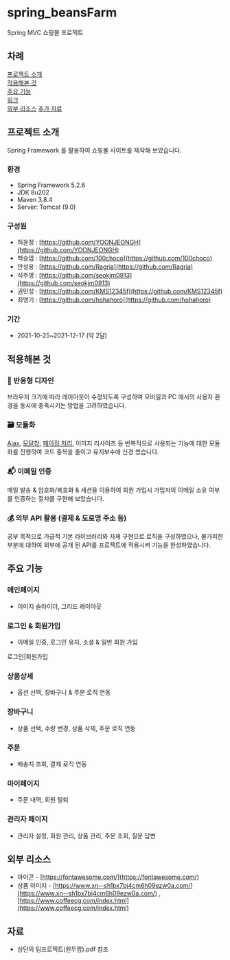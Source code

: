 # spring_beansFarm

Spring MVC 쇼핑몰 프로젝트

## 차례

[프로젝트 소개](#프로젝트-소개)  
[적용해본 것](#적용해본-것)  
[주요 기능](#주요-기능)  
[링크](#링크)  
[외부 리소스](#외부-리소스)
[추가 자료](#-자료)


## 프로젝트 소개

Spring Framework 를 활용하여 쇼핑몰 사이트를 제작해 보았습니다.

### 환경

- Spring Framework 5.2.6
- JDK 8u202
- Maven 3.8.4
- Server: Tomcat (9.0)

### 구성원

- 허윤정 : [https://github.com/YOONJEONGH](https://github.com/YOONJEONGH)
- 백승엽 : [https://github.com/100choco](https://github.com/100choco)
- 안성용 : [https://github.com/Ragria](https://github.com/Ragria)
- 석주명 : [https://github.com/seokjm0913](https://github.com/seokjm0913)
- 권민성 : [https://github.com/KMS12345f](https://github.com/KMS12345f)
- 최명기 : [https://github.com/hohahoro](https://github.com/hohahoro)

### 기간

- 2021-10-25~2021-12-17 (약 2달)

## 적용해본 것


### 🧲 반응형 디자인

브라우저 크기에 따라 레이아웃이 수정되도록 구성하여 모바일과 PC 에서의 사용자 환경을 동시에 충족시키는 방법을 고려하였습니다.

### 🗃 모듈화

[Ajax](https://log.taedi.net/vanillajs-ajax-module/), [모달창](https://log.taedi.net/vanillajs-modal-window/), [페이징 처리](https://log.taedi.net/spring-mybatis-paging/), 이미지 리사이즈 등 반복적으로 사용되는 기능에 대한 모듈화를 진행하여 코드 중복을 줄이고 유지보수에 신경 썼습니다.

### 📬 이메일 인증

메일 발송 & 암호화/복호화 & 세션을 이용하여 회원 가입시 가입자의 이메일 소유 여부를 인증하는 절차를 구현해 보았습니다.

### 💰 외부 API 활용 (결제 & 도로명 주소 등)

공부 목적으로 가급적 기본 라이브러리와 자체 구현으로 로직을 구성하였으나, 불가피한 부분에 대하여 외부에 공개 된 API를 프로젝트에 적용시켜 기능을 완성하였습니다.




## 주요 기능

### 메인페이지

- 이미지 슬라이더, 그리드 레이아웃


### 로그인 & 회원가입

- 이메일 인증, 로그인 유지, 소셜 & 일반 회원 가입

로그인|회원가입


### 상품상세

- 옵션 선택, 장바구니 &  주문 로직 연동



### 장바구니

- 상품 선택, 수량 변경, 상품 삭제, 주문 로직 연동

### 주문

- 배송지 조회, 결제 로직 연동


### 마이페이지

- 주문 내역, 회원 탈퇴


### 관리자 페이지

- 관리자 설정, 회원 관리, 상품 관리, 주문 조회, 질문 답변


## 외부 리소스

- 아이콘 - [https://fontawesome.com/](https://fontawesome.com/)
- 상품 이미지 - [https://www.xn--sh1bx7bj4cm6h09ezw0a.com/](https://www.xn--sh1bx7bj4cm6h09ezw0a.com/) ,
               [https://www.coffeecg.com/index.html](https://www.coffeecg.com/index.html)

##  자료

- 상단의 팀프로젝트(원두팜).pdf 참조
